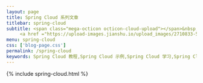 ```yaml
---
layout: page
title: Spring Cloud 系列文章
titlebar: spring-cloud
subtitle: <span class="mega-octicon octicon-cloud-upload"></span>&nbsp;&nbsp;
     <a href ="https://upload-images.jianshu.io/upload_images/2710833-528105d35a0b4218.png?imageMogr2/auto-orient/strip%7CimageView2/2/w/1240">关注公众号：<font color="#00FF00">java之旅</font>，回复"springcloud"进群交流。</a>
menu: spring-cloud
css: ['blog-page.css']
permalink: /spring-cloud
keywords: Spring Cloud 教程,Spring Cloud 示例,Spring Cloud 学习,Spring Cloud 资源,Spring Cloud
---
```

{% include spring-cloud.html %}